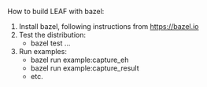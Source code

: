 How to build LEAF with bazel:

1. Install bazel, following instructions from https://bazel.io
2. Test the distribution:
   - bazel test ...
3. Run examples:
   - bazel run example:capture_eh
   - bazel run example:capture_result
   - etc.


